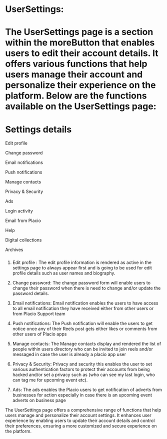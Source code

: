 # UserSettings:

# The UserSettings page is a section within the moreButton that enables users to edit their account details. It offers various functions that help users manage their account and personalize their experience on the platform. Below are the functions available on the UserSettings page:

# Settings details

Edit profile

Change password

Email notifications

Push notifications

Manage contacts

Privacy & Security

Ads

Login activity

Email from Placio

Help

Digital collections

Archives

#####

1. Edit profile : The edit profile information is rendered as active in the settings page to always appear first and is going to be used for edit profile details such as user names and biography.

2. Change password: The change password form will enable users to change their password when there is need to change and/or update the password details.

3. Email notifications: Email notification enables the users to have access to all email notification they have received either from other users or from Placio Support team

4. Push notifications: The Push notification will enable the users to get notice once any of their Reels post gets either likes or comments from other users of Placio apps

5. Manage contacts: The Manage contacts display and rendered the list of people within users directory who can be invited to join reels and/or messaged in case the user is already a placio app user

6. Privacy & Security: Privacy and security this enables the user to set various authentication factors to protect their accounts from being hacked and/or set a privacy such as (who can see my last login, who can tag me for upcoming event etc).

7. Ads: The ads enables the Placio users to get notification of adverts from businesses for action especially in case there is an upcoming event adverts on business page

The UserSettings page offers a comprehensive range of functions that help users manage and personalize their account settings. It enhances user experience by enabling users to update their account details and control their preferences, ensuring a more customized and secure experience on the platform.






